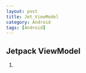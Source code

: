 ```yaml
---
layout: post
title: Jet_ViewModel
category: Android
tags: [Android]
---
```


## Jetpack ViewModel

1. 


